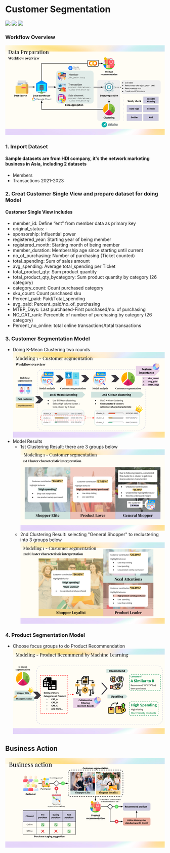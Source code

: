 # Customer Segmentation
[![](https://img.shields.io/badge/-K--Means-orange)](#) [![](https://img.shields.io/badge/-Clustering-orange)](#) [![](https://img.shields.io/badge/-Dataiku-green)](#)
### Workflow Overview
![WF](https://github.com/ChampAnuwat/MADT-8101-Seminar-in-Customer-Analytics/blob/main/5.%20Customer%20Segmentation/Data%20Preparation.png?raw=true)
### 1. Import Dataset
#### Sample datasets are from HDI company, it's the network marketing business in Asia, including 2 datasets
* Members
* Transactions 2021-2023
### 2. Creat Customer Single View and prepare dataset for doing Model
#### Customer Single View includes
* member_id: Define “ent” from member data as primary key
* original_status: -
* sponsorship: Influential power
* registered_year: Starting year of being  member 
* registered_month: Starting month of being  member 
* member_duration: Membership age since starting until current
* no_of_purchasing: Number of purchasing (Ticket counted)
* total_spending: Sum of sales amount
* avg_spending: Average total_spending per Ticket
* total_product_qty: Sum product quantity
* total_product_qty_bycategory: Sum product quantity by category (26 category)
* category_count: Count purchased category
* sku_count: Count purchased sku
* Percent_paid: Paid/Total_spending
* avg_paid: Percent_paid/no_of_purchasing
* MTBP_Days: Last purchased-First purchased/no. of purchasing
* NO_CAT_rank: Percentile of number of purchasing by category (26 category)
* Percent_no_online: total online transactions/total transactions
### 3. Customer Segmentation Model
* Doing K-Mean Clustering two rounds
![SegmentModel](https://github.com/ChampAnuwat/MADT-8101-Seminar-in-Customer-Analytics/blob/main/5.%20Customer%20Segmentation/Model_Customer%20Segmentation.png?raw=true)
* Model Results
  * 1st Clustering Result: there are 3 groups below
![SegmentModel1](https://github.com/ChampAnuwat/MADT-8101-Seminar-in-Customer-Analytics/blob/main/5.%20Customer%20Segmentation/1st%20segmentation.png?raw=true)
  * 2nd Clustering Result: selecting "General Shopper" to reclustering into 3 groups below
![SegmentModel2](https://github.com/ChampAnuwat/MADT-8101-Seminar-in-Customer-Analytics/blob/main/5.%20Customer%20Segmentation/2nd%20segmentation.png?raw=true)
### 4. Product Segmentation Model
* Choose focus groups to do Product Recommendation
![Product](https://github.com/ChampAnuwat/MADT-8101-Seminar-in-Customer-Analytics/blob/main/5.%20Customer%20Segmentation/Model_Product%20Recommendation.png?raw=true)
## Business Action
![BusAction](https://github.com/ChampAnuwat/MADT-8101-Seminar-in-Customer-Analytics/blob/main/5.%20Customer%20Segmentation/Business%20Action.png?raw=true)
